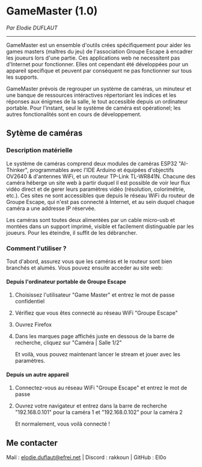 # GameMaster (1.0)
_Par Elodie DUFLAUT_
<hr/>

GameMaster est un ensemble d'outils crées spécifiquement pour aider les games masters (maîtres du jeu) de l'association Groupe Escape à encadrer les joueurs lors d'une partie. 
Ces applications web ne necessitent pas d'Internet pour fonctionner. Elles ont cependant été développées pour un appareil specifique et peuvent par conséquent ne pas fonctionner sur tous les supports.

GameMaster prévois de regrouper un système de caméras, un minuteur et une banque de ressources intéractives répertoriant les indices et les réponses aux énigmes de la salle, le tout accessible depuis un ordinateur portable. Pour l'instant, seul le système de caméra est opérationel; les autres fonctionalités sont en cours de développement.


## Sytème de caméras

### Description matérielle
Le système de caméras comprend deux modules de caméras ESP32 "AI-Thinker", programmables avec l'IDE Arduino et équipées d'objectifs OV2640 & d'antennes WiFi, et un routeur TP-Link TL-WR841N. Chacune des caméra héberge un site web à partir duquel il est possible de voir leur flux vidéo direct et de gerer leurs paramètres vidéo (résolution, colorimétrie, etc.). Ces sites ne sont accessibles que depuis le réseau WiFi du routeur de Groupe Escape, qui n'est pas connecté à Internet, et au sein duquel chaque caméra a une addresse IP réservée. 

Les caméras sont toutes deux alimentées par un cable micro-usb et montées dans un support imprimé, visible et facilement distinguable par les joueurs. Pour les éteindre, il suffit de les débrancher. 

### Comment l'utiliser ?
Tout d'abord, assurez vous que les caméras et le routeur sont bien branchés et alumés. Vous pouvez ensuite acceder au site web:

#### Depuis l'ordinateur portable de Groupe Escape
1. Choisissez l'utilisateur "Game Master" et entrez le mot de passe confidentiel
2. Vérifiez que vous êtes connecté au réseau WiFi "Groupe Escape"
3. Ouvrez Firefox
4. Dans les marques page affichés juste en dessous de la barre de recherche, cliquez sur "Caméra | Salle 1/2"

   Et voilà, vous pouvez maintenant lancer le stream et jouer avec les paramètres.

#### Depuis un autre appareil
1. Connectez-vous au réseau WiFi "Groupe Escape" et entrez le mot de passe
2. Ouvrez votre navigateur et entrez dans la barre de recherche "192.168.0.101" pour la caméra 1 et "192.168.0.102" pour la caméra 2

   Et normalement, vous voilà connecté !


## Me contacter
Mail : elodie.duflaut@efrei.net | Discord : rakkoun | GitHub : El0o
